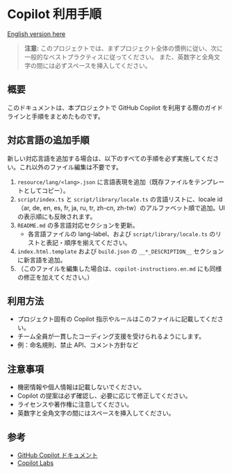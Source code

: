# Copilot 利用手順

[English version here](./copilot-instructions.en.md)

> **注意:** このプロジェクトでは、まずプロジェクト全体の慣例に従い、次に一般的なベストプラクティスに従ってください。
> また、英数字と全角文字の間には必ずスペースを挿入してください。

## 概要

このドキュメントは、本プロジェクトで GitHub Copilot を利用する際のガイドラインと手順をまとめたものです。

## 対応言語の追加手順

新しい対応言語を追加する場合は、以下のすべての手順を必ず実施してください。これ以外のファイル編集は不要です。

1. `resource/lang/<lang>.json` に言語表現を追加（既存ファイルをテンプレートとしてコピー）。
2. `script/index.ts` と `script/library/locale.ts` の言語リストに、locale id（ar, de, en, es, fr, ja, ru, tr, zh-cn, zh-tw）のアルファベット順で追加。UI の表示順にも反映されます。
3. `README.md` の多言語対応セクションを更新。
    - 各言語ファイルの lang-label、および `script/library/locale.ts` のリストと表記・順序を揃えてください。
4. `index.html.template` および `build.json` の `__*_DESCRIPTION__` セクションに新言語を追加。
5. （このファイルを編集した場合は、`copilot-instructions.en.md` にも同様の修正を加えてください。）

## 利用方法

- プロジェクト固有の Copilot 指示やルールはこのファイルに記載してください。
- チーム全員が一貫したコーディング支援を受けられるようにします。
- 例：命名規則、禁止 API、コメント方針など

## 注意事項

- 機密情報や個人情報は記載しないでください。
- Copilot の提案は必ず確認し、必要に応じて修正してください。
- ライセンスや著作権に注意してください。
- 英数字と全角文字の間にはスペースを挿入してください。

## 参考

- [GitHub Copilot ドキュメント](https://docs.github.com/ja/copilot)
- [Copilot Labs](https://githubnext.com/projects/copilot-labs/)
